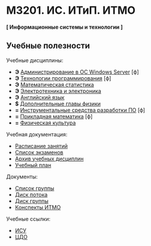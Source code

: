 # M3201. ИС. ИТиП. ИТМО
**[ Информационные системы и технологии ]**

## Учебные полезности

Учебные дисциплины:

* **Э** [Администрирование в ОС Windows Server](Subjects/WindowsServerAdministration.md) [ф]
* **Э** [Технологии программирования](Subjects/ProgrammingTechnology.md) [ф]
* **Э** [Математическая статистика](Subjects/MathematicalStatistics.md)
* **Э** [Электротехника и электроника](Subjects/ElectricalAndElectronics.md)
* **Э** [Английский язык](https://vk.cc/ak65kn)
* **$** [Дополнительные главы физики](Subjects/Physics.md)
* **=** [Инструментальные средства разработки ПО](Subjects/SoftwareTools.md) [ф]
* **=** [Прикладная математика](Subjects/AppliedMathematics.md) [ф]
* **=** [Физическая культура](https://isu.ifmo.ru/pls/apex/f?p=2153:15:108337501947348::NO:RP,3::)

Учебная документация:
* [Расписание занятий](Timetable.md#Расписание)
* [Список экзаменов](Timetable.md#Экзамены)
* [Архив учебных дисциплин](Archive/README.md)
* [Учебный план](Files/Plan2019.pdf)

Документы:
* [Список группы](GroupList.md)
* [Диск потока](https://drive.google.com/drive/folders/1fC6WB74TOPxm7cGoJRpLWFFAYl6r1nQl)
* [Диск группы](https://drive.google.com/drive/folders/1-vDZS3wehIW1l_QkGFHEEHH3K2wVaMKx)
* [Конспекты ИТМО](http://neerc.ifmo.ru/wiki/)

Учебные ссылки:
* [ИСУ](https://isu.ifmo.ru/)
* [ЦДО](https://de.ifmo.ru/)
